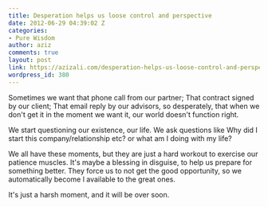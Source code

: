 ```yaml
---
title: Desperation helps us loose control and perspective
date: 2012-06-29 04:39:02 Z
categories:
- Pure Wisdom
author: aziz
comments: true
layout: post
link: https://azizali.com/desperation-helps-us-loose-control-and-perspective/
wordpress_id: 380
---
```


Sometimes we want that phone call from our partner;
That contract signed by our client;
That email reply by our advisors, so desperately, that when we don't get it in the moment we want it, our world doesn't function right.

We start questioning our existence, our life. We ask questions like
Why did I start this company/relationship etc? or what am I doing with my life?

We all have these moments, but they are just a hard workout to exercise our patience muscles. It's maybe a blessing in disguise, to help us prepare for something better. They force us to not get the good opportunity, so we automatically become l available to the great ones.

It's just a harsh moment, and it will be over soon. 
